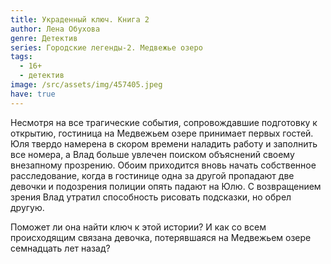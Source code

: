 ```yaml
---
title: Украденный ключ. Книга 2
author: Лена Обухова
genre: Детектив
series: Городские легенды-2. Медвежье озеро
tags:
  - 16+
  - детектив
image: /src/assets/img/457405.jpeg
have: true
---
```

Несмотря на все трагические события, сопровождавшие подготовку к открытию, гостиница на Медвежьем озере принимает первых гостей. Юля твердо намерена в скором времени наладить работу и заполнить все номера, а Влад больше увлечен поиском объяснений своему внезапному прозрению. Обоим приходится вновь начать собственное расследование, когда в гостинице одна за другой пропадают две девочки и подозрения полиции опять падают на Юлю. С возвращением зрения Влад утратил способность рисовать подсказки, но обрел другую.

Поможет ли она найти ключ к этой истории? И как со всем происходящим связана девочка, потерявшаяся на Медвежьем озере семнадцать лет назад?
